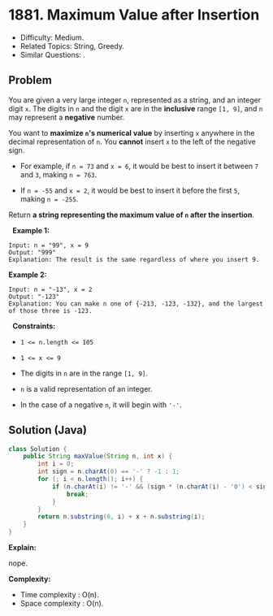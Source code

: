 # 1881. Maximum Value after Insertion

- Difficulty: Medium.
- Related Topics: String, Greedy.
- Similar Questions: .

## Problem

You are given a very large integer ```n```, represented as a string,​​​​​​ and an integer digit ```x```. The digits in ```n``` and the digit ```x``` are in the **inclusive** range ```[1, 9]```, and ```n``` may represent a **negative** number.

You want to **maximize **```n```**'s numerical value** by inserting ```x``` anywhere in the decimal representation of ```n```​​​​​​. You **cannot** insert ```x``` to the left of the negative sign.


	
- For example, if ```n = 73``` and ```x = 6```, it would be best to insert it between ```7``` and ```3```, making ```n = 763```.
	
- If ```n = -55``` and ```x = 2```, it would be best to insert it before the first ```5```, making ```n = -255```.


Return **a string representing the **maximum** value of **```n```**​​​​​​ after the insertion**.

 
**Example 1:**

```
Input: n = "99", x = 9
Output: "999"
Explanation: The result is the same regardless of where you insert 9.
```

**Example 2:**

```
Input: n = "-13", x = 2
Output: "-123"
Explanation: You can make n one of {-213, -123, -132}, and the largest of those three is -123.
```

 
**Constraints:**


	
- ```1 <= n.length <= 105```
	
- ```1 <= x <= 9```
	
- The digits in ```n```​​​ are in the range ```[1, 9]```.
	
- ```n``` is a valid representation of an integer.
	
- In the case of a negative ```n```,​​​​​​ it will begin with ```'-'```.



## Solution (Java)

```java
class Solution {
    public String maxValue(String n, int x) {
        int i = 0;
        int sign = n.charAt(0) == '-' ? -1 : 1;
        for (; i < n.length(); i++) {
            if (n.charAt(i) != '-' && (sign * (n.charAt(i) - '0') < sign * x)) {
                break;
            }
        }
        return n.substring(0, i) + x + n.substring(i);
    }
}
```

**Explain:**

nope.

**Complexity:**

* Time complexity : O(n).
* Space complexity : O(n).
